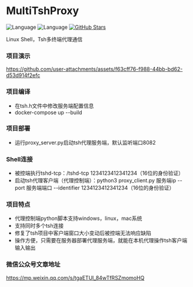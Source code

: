 # MultiTshProxy
![Language](https://img.shields.io/badge/language-c-blue.svg) ![Language](https://img.shields.io/badge/language-python-blue.svg) [![GitHub Stars](https://img.shields.io/github/stars/Neo-Maoku/MultiTshProxy.svg)](https://github.com/Neo-Maoku/MultiTshProxy/stargazers)

Linux Shell，Tsh多终端代理通信

### 项目演示
https://github.com/user-attachments/assets/f63cff76-f988-44bb-bd62-d53d914f2efc

### 项目编译

- 在tsh.h文件中修改服务端配置信息
- docker-compose up --build

### 项目部署

- 运行proxy_server.py启动tsh代理服务端，默认监听端口8082

### Shell连接

- 被控端执行tshd-tcp：/tshd-tcp 1234123412341234（16位的身份验证）
- 启动tsh代理客户端（代理控制端）：python3 proxy_client.py 服务端ip --port 服务端端口 --identifier 1234123412341234（16位的身份验证）

### 项目特点

- 代理控制端python脚本支持windows，linux，mac系统
- 支持同时多个tsh连接
- 修复了tsh项目中客户端窗口大小变动后被控端无法响应缺陷
- 操作方便，只需要在服务器部署代理服务端，就能在本机代理操作tsh客户端输入输出

### 微信公众号文章地址

https://mp.weixin.qq.com/s/tgaETUl_84wTfRSZmomoHQ
